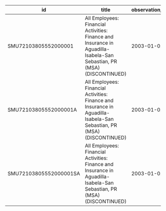 | id                     | title                                                                                                                  | observation_start   | observation_end   |
|------------------------|------------------------------------------------------------------------------------------------------------------------|---------------------|-------------------|
| SMU72103805552000001   | All Employees: Financial Activities: Finance and Insurance in Aguadilla-Isabela-San Sebastian, PR (MSA) (DISCONTINUED) | 2003-01-01          | 2013-12-01        |
| SMU72103805552000001A  | All Employees: Financial Activities: Finance and Insurance in Aguadilla-Isabela-San Sebastian, PR (MSA) (DISCONTINUED) | 2003-01-01          | 2012-01-01        |
| SMU72103805552000001SA | All Employees: Financial Activities: Finance and Insurance in Aguadilla-Isabela-San Sebastian, PR (MSA) (DISCONTINUED) | 2003-01-01          | 2013-12-01        |